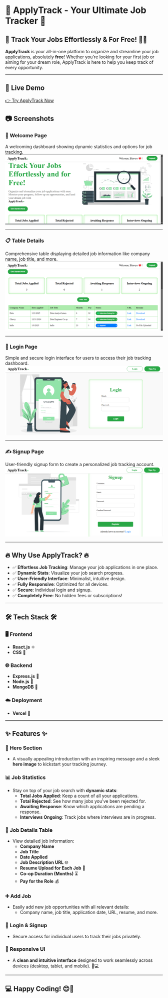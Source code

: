 # 🌟 ApplyTrack - Your Ultimate Job Tracker 🌟

## 🚀 Track Your Jobs Effortlessly & For Free! 💼✨

**ApplyTrack** is your all-in-one platform to organize and streamline your job applications, absolutely **free**! Whether you're looking for your first job or aiming for your dream role, ApplyTrack is here to help you keep track of every opportunity.

---

## 🔗 Live Demo
[👉 Try ApplyTrack Now](https://job-tracker-coop-search.vercel.app/)


## 📷 Screenshots

### 🎉 Welcome Page
A welcoming dashboard showing dynamic statistics and options for job tracking.
![Welcome Page](./screenshots/afterlog.png)

---

### 📋 Table Details
Comprehensive table displaying detailed job information like company name, job title, and more.
![Table Details](./screenshots//table.png)

---

### 🔑 Login Page
Simple and secure login interface for users to access their job tracking dashboard.
![Login Page](./screenshots/login.png)

---

### ✍️ Signup Page
User-friendly signup form to create a personalized job tracking account.
![Signup Page](./screenshots/signup.png)

---

## 🔥 Why Use ApplyTrack? 🔥
- ✅ **Effortless Job Tracking**: Manage your job applications in one place.
- ✅ **Dynamic Stats**: Visualize your job search progress.
- ✅ **User-Friendly Interface**: Minimalist, intuitive design.
- ✅ **Fully Responsive**: Optimized for all devices.
- ✅ **Secure**: Individual login and signup.
- ✅ **Completely Free**: No hidden fees or subscriptions!
---

## 🛠️ Tech Stack 🛠️

### 🖥️ **Frontend**
- **React.js** ⚛️
- **CSS** 🎨

### 🌐 **Backend**
- **Express.js** 🚀
- **Node.js** 🌲
- **MongoDB** 🍃

### ☁️ **Deployment**
- **Vercel** 🚀

---

## ✨ Features ✨

### 📌 **Hero Section**
- A visually appealing introduction with an inspiring message and a sleek **hero image** to kickstart your tracking journey.

### 📊 **Job Statistics** 
- Stay on top of your job search with **dynamic stats**:
  - **Total Jobs Applied**: Keep a count of all your applications.
  - **Total Rejected**: See how many jobs you've been rejected for.
  - **Awaiting Response**: Know which applications are pending a response.
  - **Interviews Ongoing**: Track jobs where interviews are in progress.

### 📝 **Job Details Table**
- View detailed job information:
  - **Company Name**
  - **Job Title**
  - **Date Applied**
  - **Job Description URL** 🌐
  - **Resume Upload for Each Job** 📄
  - **Co-op Duration (Months)** ⏳
  - **Pay for the Role** 💰

### ➕ **Add Job**
- Easily add new job opportunities with all relevant details:
  - Company name, job title, application date, URL, resume, and more.

### 🔐 **Login & Signup**
- Secure access for individual users to track their jobs privately.

### 🎨 **Responsive UI**
- A **clean and intuitive interface** designed to work seamlessly across devices (desktop, tablet, and mobile). 📱💻

---

## 💻 Happy Coding! 😊🚀
